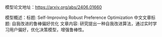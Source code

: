 模型论文地址：https://arxiv.org/abs/2406.01660

模型概述：标题: Self-Improving Robust Preference Optimization
中文文章标题: 自我改进的鲁棒偏好优化
文章内容: 研究提出一种自我改进算法，通过实时学习用户偏好，优化决策模型，增强鲁棒性。
